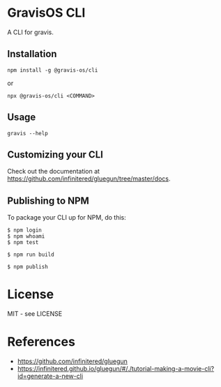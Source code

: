 # GravisOS CLI

A CLI for gravis.

## Installation
`npm install -g @gravis-os/cli`

or 

`npx @gravis-os/cli <COMMAND>`

## Usage

`gravis --help`

## Customizing your CLI

Check out the documentation at https://github.com/infinitered/gluegun/tree/master/docs.

## Publishing to NPM

To package your CLI up for NPM, do this:

```shell
$ npm login
$ npm whoami 
$ npm test

$ npm run build

$ npm publish
```

# License

MIT - see LICENSE

# References
- https://github.com/infinitered/gluegun
- https://infinitered.github.io/gluegun/#/./tutorial-making-a-movie-cli?id=generate-a-new-cli

